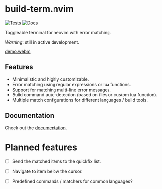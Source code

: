 # build-term.nvim

[![Tests](https://github.com/ollbx/build-term.nvim/actions/workflows/ci.yml/badge.svg)](https://github.com/ollbx/build-term.nvim/actions/workflows/ci.yml) [![Docs](https://github.com/ollbx/build-term.nvim/actions/workflows/mdbook.yml/badge.svg)](https://ollbx.github.io/build-term.nvim/)

Toggleable terminal for neovim with error matching.

_Warning_: still in active development.

[demo.webm](https://github.com/user-attachments/assets/b5f86474-8797-4169-8b39-17c302b7092c)

## Features

- Minimalistic and highly customizable.
- Error matching using regular expressions or lua functions.
- Support for matching multi-line error messages.
- Build command auto-detection (based on files or custom lua function).
- Multiple match configurations for different languages / build tools.

## Documentation

Check out the [documentation](https://ollbx.github.io/build-term.nvim/).

# Planned features

- [ ] Send the matched items to the quickfix list.
- [ ] Navigate to item below the cursor.
- [ ] Predefined commands / matchers for common languages?

